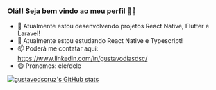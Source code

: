 ### Olá!! Seja bem vindo ao meu perfil  🐧👋

- 🔭 Atualmente estou desenvolvendo projetos React Native, Flutter e Laravel! 
- 🌱 Atualmente estou estudando React Native e Typescript!
- 📫 Poderá me contatar aqui: https://www.linkedin.com/in/gustavodiasdsc/
- 😄 Pronomes: ele/dele

[![gustavodscruz's GitHub stats](https://github-readme-stats.vercel.app/api?username=gustavodscruz)](https://github.com/gustavodscruz/github-readme-stats)
